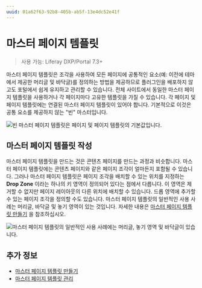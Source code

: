 ```yaml
---
uuid: 01a62f63-92b8-405b-ab5f-13e4dc52e41f
---
```


# 마스터 페이지 템플릿

> 사용 가능: Liferay DXP/Portal 7.3+

마스터 페이지 템플릿은 조각을 사용하여 모든 페이지에 공통적인 요소(예: 이전에 테마에서 제공한 머리글 및 바닥글)를 정의하는 방법을 제공하므로 플러그인을 배포하지 않고도 포털에서 쉽게 유지하고 관리할 수 있습니다. 전체 사이트에서 동일한 마스터 페이지 템플릿을 사용하거나 각 페이지마다 고유한 템플릿을 가질 수 있습니다. 각 페이지 및 페이지 템플릿에는 연결된 마스터 페이지 템플릿이 있어야 합니다. 기본적으로 이것은 공통 요소를 제공하지 않는 "빈" 마스터입니다.

![빈 마스터 페이지 템플릿은 페이지 및 페이지 템플릿의 기본값입니다.](./master-page-templates/images/01.png)

## 마스터 페이지 템플릿 작성

마스터 페이지 템플릿을 만드는 것은 콘텐츠 페이지를 만드는 과정과 비슷합니다. 마스터 페이지 템플릿에는 콘텐츠 페이지와 같은 페이지 조각이 얼마든지 포함될 수 있습니다. 그러나 마스터 페이지 템플릿은 페이지 조각을 배치할 수 있는 위치를 지정하는 **Drop Zone** 이라는 하나의 키 영역이 정의되어 있다는 점에서 다릅니다. 이 영역은 제거할 수 없지만 페이지 레이아웃의 다른 위치에 배치할 수 있습니다. 드롭 영역에 추가할 수 있는 페이지 조각을 정의할 수도 있습니다. 마스터 페이지 템플릿의 일반적인 사용 사례는 머리글, 바닥글 및 놓기 영역이 있는 것입니다. 자세한 내용은 [마스터 페이지 템플릿 만들기](./creating-a-master-page-template.md) 을 참조하십시오.

![마스터 페이지 템플릿의 일반적인 사용 사례에는 머리글, 놓기 영역 및 바닥글이 있습니다.](./master-page-templates/images/02.png)

## 추가 정보

- [마스터 페이지 템플릿 만들기](./creating-a-master-page-template.md)
- [마스터 페이지 템플릿 관리](./managing-master-page-templates.md)
